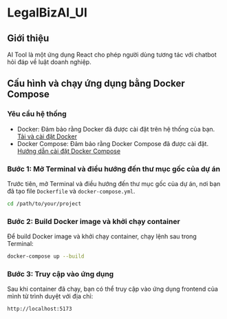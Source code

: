 # LegalBizAI_UI

## Giới thiệu
AI Tool là một ứng dụng React cho phép người dùng tương tác với chatbot hỏi đáp về luật doanh nghiệp.

## Cấu hình và chạy ứng dụng bằng Docker Compose

### Yêu cầu hệ thống
- Docker: Đảm bảo rằng Docker đã được cài đặt trên hệ thống của bạn. [Tải và cài đặt Docker](https://www.docker.com/products/docker-desktop)
- Docker Compose: Đảm bảo rằng Docker Compose đã được cài đặt. [Hướng dẫn cài đặt Docker Compose](https://docs.docker.com/compose/install/)

### Bước 1: Mở Terminal và điều hướng đến thư mục gốc của dự án

Trước tiên, mở Terminal và điều hướng đến thư mục gốc của dự án, nơi bạn đã tạo file `Dockerfile` và `docker-compose.yml`.

```bash
cd /path/to/your/project
```
### Bước 2: Build Docker image và khởi chạy container
Để build Docker image và khởi chạy container, chạy lệnh sau trong Terminal:
```bash
docker-compose up --build
```
### Bước 3: Truy cập vào ứng dụng
Sau khi container đã chạy, bạn có thể truy cập vào ứng dụng frontend của mình từ trình duyệt với địa chỉ:
```bash
http://localhost:5173
```
